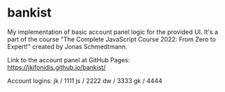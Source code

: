 # bankist
My implementation of basic account panel logic for the provided UI. It's a part of the course "The Complete JavaScript Course 2022: From Zero to Expert!" created by Jonas Schmedtmann.

Link to the account panel at GitHub Pages: https://jkifonidis.github.io/bankist/

Account logins:
jk / 1111
js / 2222
dw / 3333
gk / 4444
